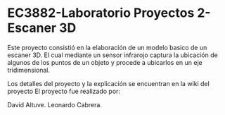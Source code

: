 EC3882-Laboratorio Proyectos 2-Escaner 3D
==========

Este proyecto consistió en la elaboración de un modelo basico de un escaner 3D. El cual mediante un sensor infrarojo captura la ubicación de algunos de los puntos de un objeto y procede a ubicarlos en un eje tridimensional.

Los detalles del proyecto y la explicación se encuentran en la wiki del proyecto
El proyecto fue realizado por:

  David Altuve.  Leonardo Cabrera.
